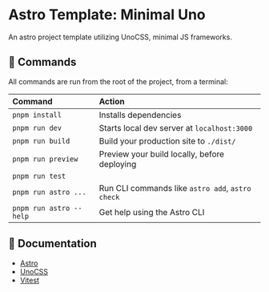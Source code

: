 # Astro Template: Minimal Uno

An astro project template utilizing UnoCSS, minimal JS frameworks.

## 🧞 Commands

All commands are run from the root of the project, from a terminal:

| Command                   | Action                                           |
| :------------------------ | :----------------------------------------------- |
| `pnpm install`             | Installs dependencies                            |
| `pnpm run dev`             | Starts local dev server at `localhost:3000`      |
| `pnpm run build`           | Build your production site to `./dist/`          |
| `pnpm run preview`         | Preview your build locally, before deploying     |
| `pnpm run test`
| `pnpm run astro ...`       | Run CLI commands like `astro add`, `astro check` |
| `pnpm run astro --help` | Get help using the Astro CLI                     |


## 👀 Documentation
-   [Astro](https://astro.build/)
-   [UnoCSS](https://unocss.dev/)
-   [Vitest](https://vitest.dev/)
